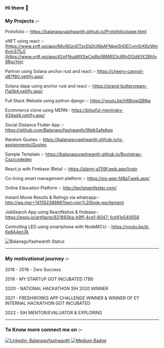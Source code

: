 ### Hi there 👋


<!--
**BalanaguYashwanth/BalanaguYashwanth** is a ✨ _special_ ✨ repository because its `README.md` (this file) appears on your GitHub profile.

Here are some ideas to get you started:

- 🔭 I’m currently working on ...
- 🌱 I’m currently learning ...
- 👯 I’m looking to collaborate on ...
- 🤔 I’m looking for help with ...
- 💬 Ask me about ...
- 📫 How to reach me: ...
- 😄 Pronouns: ...
- ⚡ Fun fact: ...
-->

### My Projects :-

Protofolio :-
https://balanaguyashwanth.github.io/Protofolio/page.html

xNFT using react :- 
[https://www.xnft.gg/app/68v9DznDTzcEbDUNkAFNbje5hDECvmSrK6zWm6vm375J](https://www.xnft.gg/app/42oFNuaWXSeCqjBp5BMRS3c8RnDGdiEfX2Bh1v9RqvYm)

Partron using Solana anchor rust and react :-
https://cheery-cannoli-d87f60.netlify.app/

Solana dapp using anchor rust and react :-
https://grand-buttercream-f1a0b4.netlify.app/

Full Stack Website using python django :-
https://youtu.be/hR8isipQBKw

Ecommerce clone using MERN:-
https://blissful-meninsky-434ad4.netlify.app/

Social Distance Flutter App :-
https://github.com/BalanaguYashwanth/WalkSafeApp

Random Quotes :-
https://balanaguyashwanth.github.io/js-assignments/Quotes

Sample Template :-
https://balanaguyashwanth.github.io/Bootstrap-Css/codedev

React.js with Firebase (Beta) :-
https://alarm-a709f.web.app/login

Co-living smart management platform :-
https://pg-app-fd8a7.web.app/

Online Education Platform :-
http://techmanifester.com/

Instant Movie Results & Ratings via whatsapp:-
http://wa.me/+14155238886?text=join%20look-excitement

JobSearch App using ReactNative & firebase:-
https://expo.io/artifacts/821893ba-b9ff-4ce1-8047-1cd41e540658

Controlling LED using smartphone with NodeMCU: -
https://youtu.be/d-6e8A4en7A


![BalanaguYashwanth Status](https://github-readme-stats.vercel.app/api/top-langs/?username=BalanaguYashwanth&theme=material-palenight&hide_langs_below=1&layout=compact)

* * *

### My motivational journey :-

2016 - 2018 - Zero Success

2019 - MY STARTUP GOT INCUBATED (TBI) 

2020 - NATIONAL HACKATHON SIH 2020 WINNER

2021 - FRESHWORKS APP CHALLENGE WINNER & WINNER OF EY INTERNAL HACKATHON GOT INCUBATED 

2022 - SIH MENTOR/EVALUATOR & EXPLORING

* * *

### To Know more connect me on :-

[![Linkedin: BalanaguYashwanth](https://img.shields.io/badge/-BalanaguYashwanth-blue?style=flat-square&logo=Linkedin&logoColor=white&link=https://www.linkedin.com/in/balanagu-yashwanth-77a104159/)](https://www.linkedin.com/in/balanagu-yashwanth-77a104159/) [![Medium Badge](http://img.shields.io/badge/-@makedeveasy-1ca0f1?style=social&logo=Medium&logoColor=black&link=https://medium.com/@makedeveasy)](https://medium.com/@makedeveasy)<br/>




